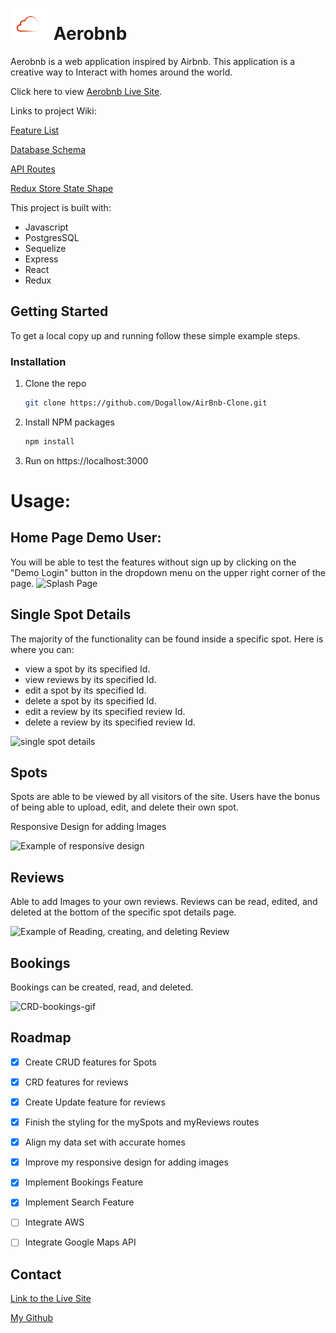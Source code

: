 

#  <img src="favicon.ico" alt="Logo" height=50px /> Aerobnb

Aerobnb is a web application inspired by Airbnb. This application is a creative way to Interact with homes around the world.


Click here to view [Aerobnb Live Site](https://aerobnb.onrender.com).

Links to project Wiki:

[Feature List](https://github.com/Dogallow/AirBnb-Clone/wiki/Features)

[Database Schema](https://github.com/Dogallow/AirBnb-Clone/wiki/Database-Schema)

[API Routes](https://github.com/Dogallow/AirBnb-Clone/wiki/API-Documentation)

[Redux Store State Shape](https://github.com/Dogallow/AirBnb-Clone/wiki/Redux-Store-Shape)



This project is built with:
- Javascript
- PostgresSQL
- Sequelize
- Express
- React
- Redux

## Getting Started

To get a local copy up and running follow these simple example steps.


### Installation



1. Clone the repo
   ```sh
   git clone https://github.com/Dogallow/AirBnb-Clone.git
   ```
2. Install NPM packages
   ```sh
   npm install
   ```
3. Run on https://localhost:3000


# Usage:

## Home Page Demo User:

You will be able to test the features without sign up by clicking on the "Demo Login" button in the dropdown menu on the upper right corner of the page.
![Splash Page](https://user-images.githubusercontent.com/95613961/192171360-a389d742-ca8c-4b49-9504-175d7a38e1b1.jpg)


## Single Spot Details
The majority of the functionality can be found inside a specific spot.
Here is where you can:
- view a spot by its specified Id.
- view reviews by its specified Id.
- edit a spot by its specified Id.
- delete a spot by its specified Id.
- edit a review by its specified review Id.
- delete a review by its specified review Id.


![single spot details](https://user-images.githubusercontent.com/95613961/214157720-ed14ab9e-98ad-47c4-a2bc-bc25727c11de.jpg)


## Spots
Spots are able to be viewed by all visitors of the site.
Users have the bonus of being able to upload, edit, and delete their own spot.

Responsive Design for adding Images

![Example of responsive design](https://user-images.githubusercontent.com/95613961/214157905-990033e8-df06-44a2-a8ef-42ca9ea7ed5d.gif)







## Reviews
Able to add Images to your own reviews.
Reviews can be read, edited, and deleted at the bottom of the specific spot details page.

![Example of Reading, creating, and deleting Review](https://user-images.githubusercontent.com/95613961/214158009-ee4e8459-be48-44ef-a358-32e6564d18b9.gif)

## Bookings
Bookings can be created, read, and deleted.

![CRD-bookings-gif](https://user-images.githubusercontent.com/95613961/214158274-eec800f4-7ac8-4cbb-b7ca-ed3106993307.gif)



## Roadmap

- [x] Create CRUD features for Spots
- [x] CRD features for reviews
- [x] Create Update feature for reviews
- [x] Finish the styling for the mySpots and myReviews routes
- [x] Align my data set with accurate homes
- [x] Improve my responsive design for adding images
- [x] Implement Bookings Feature
- [x] Implement Search Feature
- [ ] Integrate AWS
- [ ] Integrate Google Maps API


## Contact

[Link to the Live Site](https://airbnb-clone-dg.herokuapp.com/)

[My Github](https://github.com/dogallow)
